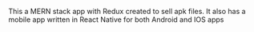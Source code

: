 This a MERN stack app with Redux created to sell apk files. It also has a mobile app written in React Native for both Android and IOS apps